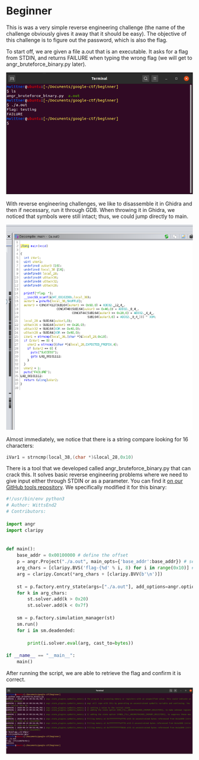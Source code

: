 # Beginner

This is was a very simple reverse engineering challenge (the name of the challenge obviously gives it away that it should be easy). The objective of this challenge is to figure out the password, which is also the flag.

To start off, we are given a file a.out that is an executable. It asks for a flag from  STDIN, and returns FAILURE when typing the wrong flag (we will get to angr_bruteforce_binary.py later). 

![beginner challenger](img/beginner-cli.png)

With reverse engineering challenges, we like to disassemble it in Ghidra and then if necessary, run it through GDB. When throwing it in Ghidra, we noticed that symbols were still intact; thus, we could jump directly to main.

![beginner disassembly](img/beginner-1.png)

Almost immediately, we notice that there is a string compare looking for 16 characters: 
```C
iVar1 = strncmp(local_38,(char *)&local_28,0x10)
```

There is a tool that we developed called angr_bruteforce_binary.py that can crack this. It solves basic reverse engineering problems where we need to give input either through  STDIN or as a parameter. You can find it [on our GitHub tools repository](https://github.com/Ragnar-Security/ctf-tools/tree/master/Reverse%20Engineering/bruteforce_ascii). We specifically modified it for this binary: 

```py
#!/usr/bin/env python3
# Author: WittsEnd2
# Contributors: 

import angr
import claripy


def main():
    base_addr = 0x00100000 # define the offset 
    p = angr.Project("./a.out", main_opts={'base_addr':base_addr}) # set the binary we are working with and the offset
    arg_chars = [claripy.BVS('flag-{%d' % i, 8) for i in range(0x10)] # what to look for (and the length)
    arg = claripy.Concat(*arg_chars + [claripy.BVV(b'\n')]) 
    
    st = p.factory.entry_state(args=["./a.out"], add_options=angr.options.unicorn,  STDIN=arg) # What to actually run and ensure that we are working with  STDIN.
    for k in arg_chars:
        st.solver.add(k > 0x20)
        st.solver.add(k < 0x7f)

    sm = p.factory.simulation_manager(st)
    sm.run()
    for i in sm.deadended:

        print(i.solver.eval(arg, cast_to=bytes))

if __name__ == "__main__":
    main()
```
After running the script, we are able to retrieve the flag and confirm it is correct. 

![angr result](img/beginner-angr-result.png)
